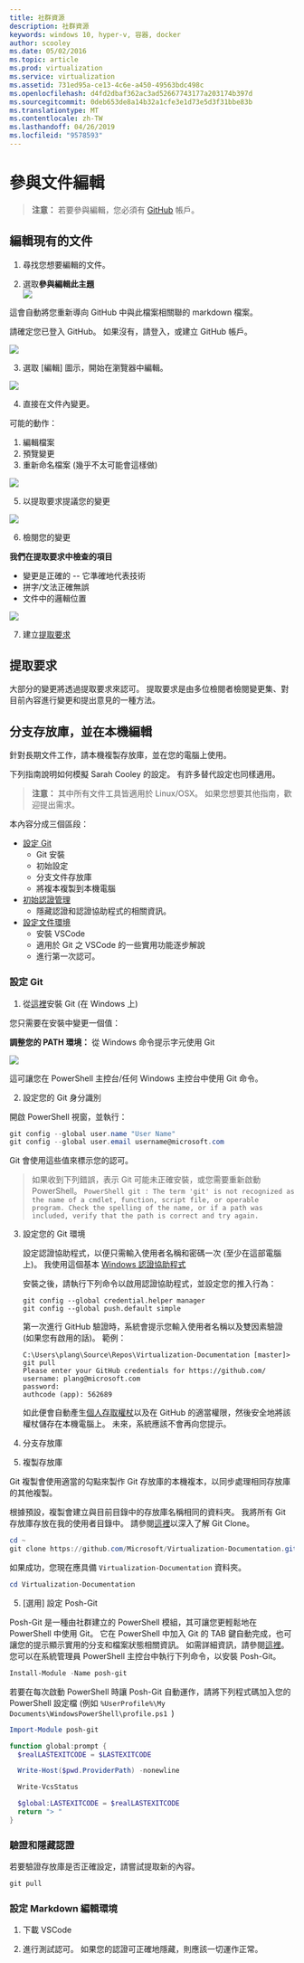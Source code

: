 ```yaml
---
title: 社群資源
description: 社群資源
keywords: windows 10, hyper-v, 容器, docker
author: scooley
ms.date: 05/02/2016
ms.topic: article
ms.prod: virtualization
ms.service: virtualization
ms.assetid: 731ed95a-ce13-4c6e-a450-49563bdc498c
ms.openlocfilehash: d4fd2dbaf362ac3ad52667743177a203174b397d
ms.sourcegitcommit: 0deb653de8a14b32a1cfe3e1d73e5d3f31bbe83b
ms.translationtype: MT
ms.contentlocale: zh-TW
ms.lasthandoff: 04/26/2019
ms.locfileid: "9578593"
---
```

# <a name="contribute-to-the-docs"></a>參與文件編輯

> **注意：** 若要參與編輯，您必須有 [GitHub](https://www.github.com) 帳戶。

## <a name="edit-an-existing-doc"></a>編輯現有的文件

1. 尋找您想要編輯的文件。  

2. 選取**參與編輯此主題**  
  ![](media/editDoc.png)
  
  這會自動將您重新導向 GitHub 中與此檔案相關聯的 markdown 檔案。
  
  請確定您已登入 GitHub。  如果沒有，請登入，或建立 GitHub 帳戶。
  
  ![](media/GitHubView.png)
  
3. 選取 \[編輯\] 圖示，開始在瀏覽器中編輯。
  
  ![](media/GitHubEdit.png)

4. 直接在文件內變更。
  
  可能的動作：
  1. 編輯檔案
  2. 預覽變更
  3. 重新命名檔案 (幾乎不太可能會這樣做)
  
  ![](media/GitHubEditor.png)
  
5. 以提取要求提議您的變更
  
  ![](media/GitHubProposeChange.png)

6. 檢閱您的變更
  
  **我們在提取要求中檢查的項目**  
  * 變更是正確的 -- 它準確地代表技術
  * 拼字/文法正確無誤
  * 文件中的邏輯位置
    
  ![](media/GitHubCreatePR.png)

7. 建立[提取要求](contribute-to-docs.md#pull-requests)  

## <a name="pull-requests"></a>提取要求

大部分的變更將透過提取要求來認可。  提取要求是由多位檢閱者檢閱變更集、對目前內容進行變更和提出意見的一種方法。


## <a name="fork-the-repo-and-edit-locally"></a>分支存放庫，並在本機編輯

針對長期文件工作，請本機複製存放庫，並在您的電腦上使用。

下列指南說明如何模擬 Sarah Cooley 的設定。  有許多替代設定也同樣適用。

> **注意：** 其中所有文件工具皆適用於 Linux/OSX。  如果您想要其他指南，歡迎提出需求。

本內容分成三個區段：
* [設定 Git](contribute-to-docs.md#set-up-git)
  * Git 安裝
  * 初始設定
  * 分支文件存放庫
  * 將複本複製到本機電腦
* [初始認證管理](contribute-to-docs.md#validate-and-stash-credentials)
  * 隱藏認證和認證協助程式的相關資訊。
* [設定文件環境](contribute-to-docs.md#set-up-markdown-editing-environment)
  * 安裝 VSCode
  * 適用於 Git 之 VSCode 的一些實用功能逐步解說
  * 進行第一次認可。

### <a name="set-up-git"></a>設定 Git

1. 從[這裡](https://git-for-windows.github.io/)安裝 Git (在 Windows 上)

  您只需要在安裝中變更一個值：

  **調整您的 PATH 環境：** 從 Windows 命令提示字元使用 Git

  ![](media/GitFromWinCMD.png)

  這可讓您在 PowerShell 主控台/任何 Windows 主控台中使用 Git 命令。

2. 設定您的 Git 身分識別

  開啟 PowerShell 視窗，並執行：

  ``` PowerShell
  git config --global user.name "User Name"
  git config --global user.email username@microsoft.com
  ```

  Git 會使用這些值來標示您的認可。

  > 如果收到下列錯誤，表示 Git 可能未正確安裝，或您需要重新啟動 PowerShell。
    ``` PowerShell
    git : The term 'git' is not recognized as the name of a cmdlet, function, script file, or operable program. Check the spelling of the name, or if a path was included, verify that the path is correct and try again.
    ```

3. 設定您的 Git 環境

   設定認證協助程式，以便只需輸入使用者名稱和密碼一次 (至少在這部電腦上)。
   我使用這個基本 [Windows 認證協助程式](https://github.com/Microsoft/Git-Credential-Manager-for-Windows#download-and-install)

   安裝之後，請執行下列命令以啟用認證協助程式，並設定您的推入行為：
   ```
   git config --global credential.helper manager
   git config --global push.default simple
   ```

   第一次進行 GitHub 驗證時，系統會提示您輸入使用者名稱以及雙因素驗證 (如果您有啟用的話)。
   範例：
   ```
   C:\Users\plang\Source\Repos\Virtualization-Documentation [master]> git pull
   Please enter your GitHub credentials for https://github.com/
   username: plang@microsoft.com
   password:
   authcode (app): 562689
   ```
   如此便會自動產生[個人存取權杖](https://github.com/settings/tokens)以及在 GitHub 的適當權限，然後安全地將該權杖儲存在本機電腦上。 未來，系統應該不會再向您提示。

4. 分支存放庫

5. 複製存放庫

  Git 複製會使用適當的勾點來製作 Git 存放庫的本機複本，以同步處理相同存放庫的其他複製。

  根據預設，複製會建立與目前目錄中的存放庫名稱相同的資料夾。  我將所有 Git 存放庫存放在我的使用者目錄中。  請參閱[這裡](http://git-scm.com/docs/git-clone)以深入了解 Git Clone。

  ``` PowerShell
  cd ~
  git clone https://github.com/Microsoft/Virtualization-Documentation.git
  ```

  如果成功，您現在應具備 `Virtualization-Documentation` 資料夾。

  ``` PowerShell
  cd Virtualization-Documentation
  ```

5. \[選用\] 設定 Posh-Git

  Posh-Git 是一種由社群建立的 PowerShell 模組，其可讓您更輕鬆地在 PowerShell 中使用 Git。  它在 PowerShell 中加入 Git 的 TAB 鍵自動完成，也可讓您的提示顯示實用的分支和檔案狀態相關資訊。  如需詳細資訊，請參閱[這裡](https://github.com/dahlbyk/posh-git)。  您可以在系統管理員 PowerShell 主控台中執行下列命令，以安裝 Posh-Git。

  ``` PowerShell
  Install-Module -Name posh-git
  ```

  若要在每次啟動 PowerShell 時讓 Posh-Git 自動運作，請將下列程式碼加入您的 PowerShell 設定檔 (例如 `%UserProfile%\My Documents\WindowsPowerShell\profile.ps1 `)

  ``` PowerShell
  Import-Module posh-git

  function global:prompt {
    $realLASTEXITCODE = $LASTEXITCODE

    Write-Host($pwd.ProviderPath) -nonewline

    Write-VcsStatus

    $global:LASTEXITCODE = $realLASTEXITCODE
    return "> "
  }
  ```

### <a name="validate-and-stash-credentials"></a>驗證和隱藏認證

  若要驗證存放庫是否正確設定，請嘗試提取新的內容。

  ``` PowerShell
  git pull
  ```


### <a name="set-up-markdown-editing-environment"></a>設定 Markdown 編輯環境

1. 下載 VSCode

6. 進行測試認可。  如果您的認證可正確地隱藏，則應該一切運作正常。



